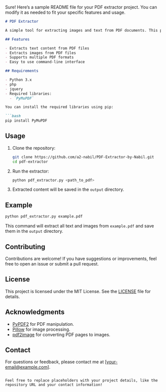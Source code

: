 Sure! Here’s a sample README file for your PDF extractor project. You can modify it as needed to fit your specific features and usage.

```markdown
# PDF Extractor

A simple tool for extracting images and text from PDF documents. This project allows users to easily retrieve content from their PDFs for further processing or analysis.

## Features

- Extracts text content from PDF files
- Extracts images from PDF files
- Supports multiple PDF formats
- Easy to use command-line interface

## Requirements

- Python 3.x
- php
- jquery
- Required libraries:
  - `PyMuPDF`

You can install the required libraries using pip:

```bash
pip install PyMuPDF
```

## Usage

1. Clone the repository:

   ```bash
   git clone https://github.com/a2-nabil/PDF-Extractor-by-Nabil.git
   cd pdf-extractor
   ```

2. Run the extractor:

   ```bash
   python pdf_extractor.py <path_to_pdf>
   ```

3. Extracted content will be saved in the `output` directory.

## Example

```bash
python pdf_extractor.py example.pdf
```

This command will extract all text and images from `example.pdf` and save them in the `output` directory.

## Contributing

Contributions are welcome! If you have suggestions or improvements, feel free to open an issue or submit a pull request.

## License

This project is licensed under the MIT License. See the [LICENSE](LICENSE) file for details.

## Acknowledgments

- [PyPDF2](https://github.com/mstamy2/PyPDF2) for PDF manipulation.
- [Pillow](https://python-pillow.org/) for image processing.
- [pdf2image](https://github.com/Belval/pdf2image) for converting PDF pages to images.

## Contact

For questions or feedback, please contact me at [your-email@example.com].

```

Feel free to replace placeholders with your project details, like the repository URL and your contact information!